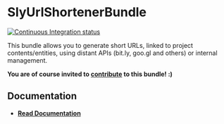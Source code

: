 SlyUrlShortenerBundle
====================

[![Continuous Integration status](https://secure.travis-ci.org/Ph3nol/UrlShortenerBundle.png)](http://travis-ci.org/Ph3nol/UrlShortenerBundle)

This bundle allows you to generate short URLs, linked to project contents/entities, using distant APIs (bit.ly, goo.gl and others) or internal management.

**You are of course invited to [contribute](https://github.com/Ph3nol/UrlShortenerBundle/contributors) to this bundle! :)**

## Documentation

- **[Read Documentation](https://github.com/Ph3nol/UrlShortenerBundle/blob/master/Resources/doc/index.markdown)**